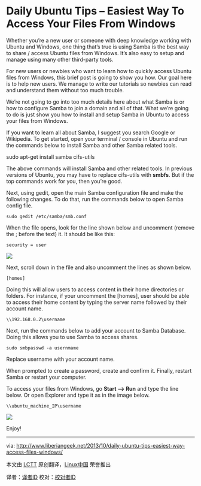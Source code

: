 Daily Ubuntu Tips – Easiest Way To Access Your Files From Windows
================================================================================
Whether you’re a new user or someone with deep knowledge working with Ubuntu and Windows, one thing that’s true is using Samba is the best way to share / access Ubuntu files from Windows. It’s also easy to setup and manage using many other third-party tools.

For new users or newbies who want to learn how to quickly access Ubuntu files from Windows, this brief post is going to show you how. Our goal here is to help new users. We manage to write our tutorials so newbies can read and understand them without too much trouble.

We’re not going to go into too much details here about what Samba is or how to configure Samba to join a domain and all of that. What we’re going to do is just show you how to install and setup Samba in Ubuntu to access your files from Windows.

If you want to learn all about Samba, I suggest you search Google or Wikipedia. To get started, open your terminal / console in Ubuntu and run the commands below to install Samba and other Samba related tools.

sudo apt-get install samba cifs-utils

The above commands will install Samba and other related tools. In previous versions of Ubuntu, you may have to replace cifs-utils with **smbfs**. But if the top commands work for you, then you’re good.

Next, using gedit, open the main Samba configuration file and make the following changes. To do that, run the commands below to open Samba config file.

    sudo gedit /etc/samba/smb.conf

When the file opens, look for the line shown below and uncomment (remove the ; before the text) it. It should be like this:

    security = user

![](http://www.liberiangeek.net/wp-content/uploads/2013/10/sambausersubuntu.png)

Next, scroll down in the file and also uncomment the lines as shown below.

    [homes]

Doing this will allow users to access content in their home directories or folders.  For instance, if your uncomment the [homes], user should be able to access their home content by typing the server name followed by their account name.

    \\192.168.0.2\username

Next, run the commands below to add your account to Samba Database. Doing this allows you to use Samba to access shares.

    sudo smbpasswd -a usernmame

Replace username with your account name.

When prompted to create a password, create and confirm it. Finally, restart Samba or restart your computer.

To access your files from Windows, go **Start –> Run** and type the line below. Or open Explorer and type it as in the image below.

    \\ubuntu_machine_IP\username

![](http://www.liberiangeek.net/wp-content/uploads/2013/10/sambausersubuntu1.png)

Enjoy!

--------------------------------------------------------------------------------

via: http://www.liberiangeek.net/2013/10/daily-ubuntu-tips-easiest-way-access-files-windows/

本文由 [LCTT](https://github.com/LCTT/TranslateProject) 原创翻译，[Linux中国](http://linux.cn/) 荣誉推出

译者：[译者ID](https://github.com/译者ID) 校对：[校对者ID](https://github.com/校对者ID)